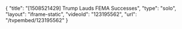 {
    "title": "[1508521429] Trump Lauds FEMA Successes",
    "type": "solo",
    "layout": "iframe-static",
    "videoId": "123195562",
    "url": "\/tvpembed\/123195562"
}
